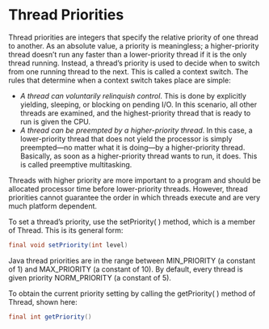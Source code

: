 # Thread Priorities

Thread priorities are integers that specify the relative priority of one thread to another. As an absolute value, a priority is meaningless; a higher-priority thread doesn’t run any faster than a lower-priority thread if it is the only thread running. Instead, a thread’s priority is used to decide when to switch from one running thread to the next. This is called a context switch. The rules that determine when a context switch takes place are simple:

* _A thread can voluntarily relinquish control_. This is done by explicitly yielding, sleeping, or blocking on pending I/O. In this scenario, all other threads are examined, and the highest-priority thread that is ready to run is given the CPU.
* _A thread can be preempted by a higher-priority thread_. In this case, a lower-priority thread that does not yield the processor is simply preempted—no matter what it is doing—by a higher-priority thread. Basically, as soon as a higher-priority thread wants to run, it does. This is called preemptive multitasking.

Threads with higher priority are more important to a program and should be allocated processor time before lower-priority threads. However, thread priorities cannot guarantee the order in which threads execute and are very much platform dependent.

To set a thread’s priority, use the setPriority( ) method, which is a member of Thread. This is its general form:

```java
final void setPriority(int level)
```

Java thread priorities are in the range between MIN_PRIORITY (a constant of 1) and MAX_PRIORITY (a constant of 10). By default, every thread is given priority NORM_PRIORITY (a constant of 5).

To obtain the current priority setting by calling the getPriority( ) method of Thread, shown here:

```java
final int getPriority()
```